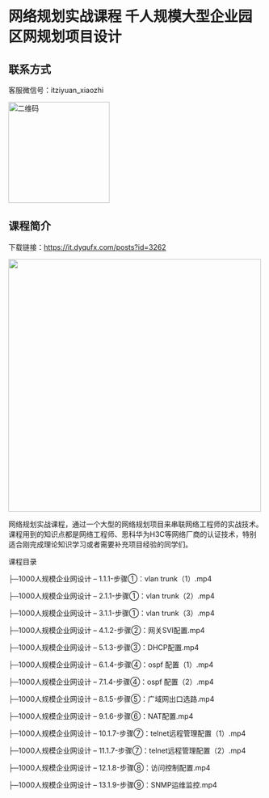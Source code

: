 # 网络规划实战课程 千人规模大型企业园区网规划项目设计

## 联系方式

客服微信号：itziyuan_xiaozhi

<img src="https://ziyuanyun.oss-cn-guangzhou.aliyuncs.com/common/20240614073449/666b82192834a.jpg" width="200" height="200" alt="二维码">

## 课程简介

下载链接：https://it.dyqufx.com/posts?id=3262

<img src="https://ziyuanyun.oss-cn-guangzhou.aliyuncs.com/yun/20240515185105/66449399b59f0.jpg" width="500" alt="">

  

 

 网络规划实战课程，通过一个大型的网络规划项目来串联网络工程师的实战技术。课程用到的知识点都是网络工程师、思科华为H3C等网络厂商的认证技术，特别适合刚完成理论知识学习或者需要补充项目经验的同学们。

 课程目录

 ├─1000人规模企业网设计 – 1.1.1-步骤①：vlan trunk（1）.mp4

 ├─1000人规模企业网设计 – 2.1.1-步骤①：vlan trunk（2）.mp4

 ├─1000人规模企业网设计 – 3.1.1-步骤①：vlan trunk（3）.mp4

 ├─1000人规模企业网设计 – 4.1.2-步骤②：网关SVI配置.mp4

 ├─1000人规模企业网设计 – 5.1.3-步骤③：DHCP配置.mp4

 ├─1000人规模企业网设计 – 6.1.4-步骤④：ospf 配置（1）.mp4

 ├─1000人规模企业网设计 – 7.1.4-步骤④：ospf 配置（2）.mp4

 ├─1000人规模企业网设计 – 8.1.5-步骤⑤：广域网出口选路.mp4

 ├─1000人规模企业网设计 – 9.1.6-步骤⑥：NAT配置.mp4

 ├─1000人规模企业网设计 – 10.1.7-步骤⑦：telnet远程管理配置（1）.mp4

 ├─1000人规模企业网设计 – 11.1.7-步骤⑦：telnet远程管理配置（2）.mp4

 ├─1000人规模企业网设计 – 12.1.8-步骤⑧：访问控制配置.mp4

 ├─1000人规模企业网设计 – 13.1.9-步骤⑨：SNMP运维监控.mp4

  